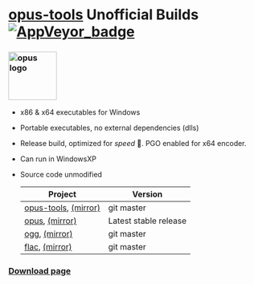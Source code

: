 # [opus-tools](https://www.opus-codec.org/) Unofficial Builds [![AppVeyor_badge]][AppVeyor_link]

[AppVeyor_badge]: https://ci.appveyor.com/api/projects/status/github/Chocobo1/opus-tools_win32-build?branch=master&svg=true
[AppVeyor_link]: https://ci.appveyor.com/project/Chocobo1/opus-tools-win32-build


### <a href="https://www.opus-codec.org/"><img src="https://www.opus-codec.org/assets/img/opus-logo.svg" alt="opus logo" height="96"></a>
* x86 & x64 executables for Windows
* Portable executables, no external dependencies (dlls)
* Release build, optimized for *speed* :rocket:. PGO enabled for x64 encoder.
* Can run in WindowsXP
* Source code unmodified

  | Project                                                                                              | Version               |
  | ---------------------------------------------------------------------------------------------------- | --------------------- |
  | [opus-tools](https://git.xiph.org/?p=opus-tools.git), [(mirror)](https://github.com/xiph/opus-tools) | git master            |
  | [opus](https://git.xiph.org/?p=opus.git), [(mirror)](https://github.com/xiph/opus)                   | Latest stable release |
  | [ogg](https://git.xiph.org/?p=ogg.git), [(mirror)](https://github.com/xiph/ogg)                      | git master            |
  | [flac](https://git.xiph.org/?p=flac.git), [(mirror)](https://github.com/xiph/flac)                   | git master            |


### [Download page](https://github.com/Chocobo1/opus-tools_win32-build/releases)
